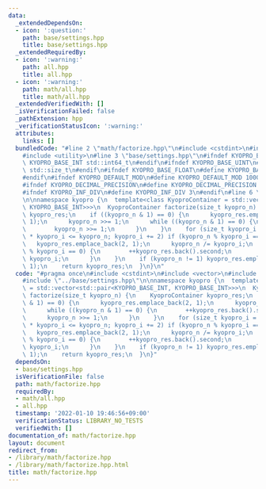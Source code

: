 ```yaml
---
data:
  _extendedDependsOn:
  - icon: ':question:'
    path: base/settings.hpp
    title: base/settings.hpp
  _extendedRequiredBy:
  - icon: ':warning:'
    path: all.hpp
    title: all.hpp
  - icon: ':warning:'
    path: math/all.hpp
    title: math/all.hpp
  _extendedVerifiedWith: []
  _isVerificationFailed: false
  _pathExtension: hpp
  _verificationStatusIcon: ':warning:'
  attributes:
    links: []
  bundledCode: "#line 2 \"math/factorize.hpp\"\n#include <cstdint>\n#include <vector>\n\
    #include <utility>\n#line 3 \"base/settings.hpp\"\n#ifndef KYOPRO_BASE_INT\n#define\
    \ KYOPRO_BASE_INT std::int64_t\n#endif\n#ifndef KYOPRO_BASE_UINT\n#define KYOPRO_BASE_UINT\
    \ std::size_t\n#endif\n#ifndef KYOPRO_BASE_FLOAT\n#define KYOPRO_BASE_FLOAT double\n\
    #endif\n#ifndef KYOPRO_DEFAULT_MOD\n#define KYOPRO_DEFAULT_MOD 1000000007\n#endif\n\
    #ifndef KYOPRO_DECIMAL_PRECISION\n#define KYOPRO_DECIMAL_PRECISION 12\n#endif\n\
    #ifndef KYOPRO_INF_DIV\n#define KYOPRO_INF_DIV 3\n#endif\n#line 6 \"math/factorize.hpp\"\
    \n\nnamespace kyopro {\n  template<class KyoproContainer = std::vector<std::pair<KYOPRO_BASE_INT,\
    \ KYOPRO_BASE_INT>>>\n  KyoproContainer factorize(size_t kyopro_n) {\n    KyoproContainer\
    \ kyopro_res;\n    if ((kyopro_n & 1) == 0) {\n      kyopro_res.emplace_back(2,\
    \ 1);\n      kyopro_n >>= 1;\n      while ((kyopro_n & 1) == 0) {\n        ++kyopro_res.back().second;\n\
    \        kyopro_n >>= 1;\n      }\n    }\n    for (size_t kyopro_i = 3; kyopro_i\
    \ * kyopro_i <= kyopro_n; kyopro_i += 2) if (kyopro_n % kyopro_i == 0) {\n   \
    \   kyopro_res.emplace_back(2, 1);\n      kyopro_n /= kyopro_i;\n      while (kyopro_n\
    \ % kyopro_i == 0) {\n        ++kyopro_res.back().second;\n        kyopro_n /=\
    \ kyopro_i;\n      }\n    }\n    if (kyopro_n != 1) kyopro_res.emplace_back(kyopro_n,\
    \ 1);\n    return kyopro_res;\n  }\n}\n"
  code: "#pragma once\n#include <cstdint>\n#include <vector>\n#include <utility>\n\
    #include \"../base/settings.hpp\"\n\nnamespace kyopro {\n  template<class KyoproContainer\
    \ = std::vector<std::pair<KYOPRO_BASE_INT, KYOPRO_BASE_INT>>>\n  KyoproContainer\
    \ factorize(size_t kyopro_n) {\n    KyoproContainer kyopro_res;\n    if ((kyopro_n\
    \ & 1) == 0) {\n      kyopro_res.emplace_back(2, 1);\n      kyopro_n >>= 1;\n\
    \      while ((kyopro_n & 1) == 0) {\n        ++kyopro_res.back().second;\n  \
    \      kyopro_n >>= 1;\n      }\n    }\n    for (size_t kyopro_i = 3; kyopro_i\
    \ * kyopro_i <= kyopro_n; kyopro_i += 2) if (kyopro_n % kyopro_i == 0) {\n   \
    \   kyopro_res.emplace_back(2, 1);\n      kyopro_n /= kyopro_i;\n      while (kyopro_n\
    \ % kyopro_i == 0) {\n        ++kyopro_res.back().second;\n        kyopro_n /=\
    \ kyopro_i;\n      }\n    }\n    if (kyopro_n != 1) kyopro_res.emplace_back(kyopro_n,\
    \ 1);\n    return kyopro_res;\n  }\n}"
  dependsOn:
  - base/settings.hpp
  isVerificationFile: false
  path: math/factorize.hpp
  requiredBy:
  - math/all.hpp
  - all.hpp
  timestamp: '2022-01-10 19:46:56+09:00'
  verificationStatus: LIBRARY_NO_TESTS
  verifiedWith: []
documentation_of: math/factorize.hpp
layout: document
redirect_from:
- /library/math/factorize.hpp
- /library/math/factorize.hpp.html
title: math/factorize.hpp
---
```

